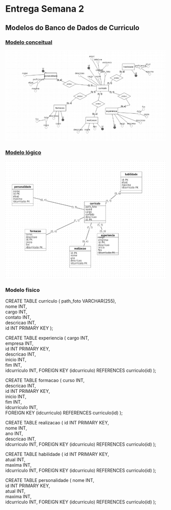 # Entrega Semana 2
## Modelos do Banco de Dados de Curriculo
### <a href="https://github.com/RafaelTechio/Tutorial_M2/blob/main/SEMANA_02/Entrega/relacional_conceitual.png">Modelo conceitual</a>
<img src="https://github.com/RafaelTechio/Tutorial_M2/blob/main/SEMANA_02/Entrega/relacional_conceitual.png"> </img>
### <a href="https://github.com/RafaelTechio/Tutorial_M2/blob/main/SEMANA_02/Entrega/relacional_logico.png">Modelo lógico</a>
<img src="https://github.com/RafaelTechio/Tutorial_M2/blob/main/SEMANA_02/Entrega/relacional_logico.png"> </img>
### Modelo físico

CREATE TABLE curriculo 
( 
 path_foto VARCHAR(255),  
 nome INT,  
 cargo INT,  
 contato INT,  
 descricao INT,  
 id INT PRIMARY KEY
); 

CREATE TABLE experiencia 
( 
 cargo INT,  
 empresa INT,  
 id INT PRIMARY KEY,  
 descricao INT,  
 inicio INT,  
 fim INT,  
 idcurriculo INT,
 FOREIGN KEY (idcurriculo) REFERENCES curriculo(id) 
); 

CREATE TABLE formacao 
( 
 curso INT,  
 descricao INT,  
 id INT PRIMARY KEY,  
 inicio INT,  
 fim INT,  
 idcurriculo INT,  
 FOREIGN KEY (idcurriculo) REFERENCES curriculo(id)
); 

CREATE TABLE realizacao 
( 
 id INT PRIMARY KEY,  
 nome INT,  
 ano INT,  
 descricao INT,  
 idcurriculo INT,
 FOREIGN KEY (idcurriculo) REFERENCES curriculo(id)
); 

CREATE TABLE habilidade 
( 
 id INT PRIMARY KEY,  
 atual INT,  
 maxima INT,  
 idcurriculo INT,
 FOREIGN KEY (idcurriculo) REFERENCES curriculo(id)
); 

CREATE TABLE personalidade 
( 
 nome INT,  
 id INT PRIMARY KEY,  
 atual INT,  
 maxima INT,  
 idcurriculo INT,
 FOREIGN KEY (idcurriculo) REFERENCES curriculo(id)
); 

